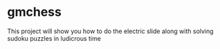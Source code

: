 # gmchess

This project will show you how to do the electric slide along with solving sudoku puzzles in ludicrous time